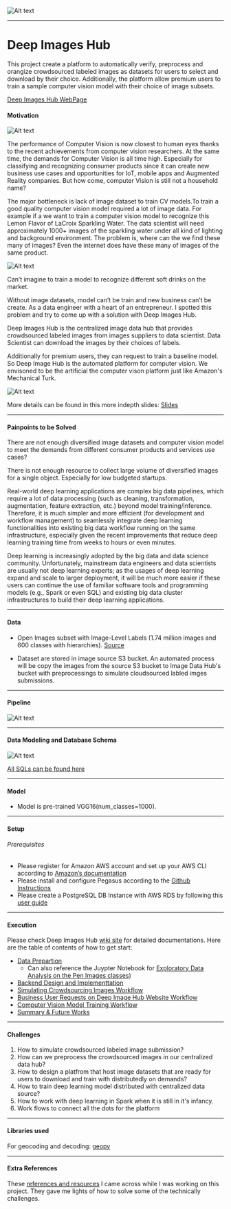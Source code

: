 
![Alt text](README_images/Deep_image_hub_logo_new.png?raw=true "Optional Title")


-----------------


# Deep Images Hub

This project create a platform to automatically verify, preprocess and orangize crowdsourced labeled images as datasets for users to select and download by their choice. Additionally, the platform allow premium users to train a sample computer vision model with their choice of image subsets. 


[Deep Images Hub WebPage](http://www.deepimagehub.space)




#### Motivation

![Alt text](README_images/Motivation_2.png?raw=true "Motivation")

The performance of Computer Vision is now closest to human eyes thanks to the recent achievements from computer vision researchers. At the same time, the demands for Computer Vision is all time high. Especially for classifying and recognizing consumer products since it can create new business use cases and opportunities for IoT, mobile apps and Augmented Reality companies. But how come, computer Vision is still not a household name? 

The major bottleneck is lack of image dataset to train CV models.To train a good quality computer vision model required a lot of image data. For example if a we want to train a computer vision model to recognize this Lemon Flavor of LaCroix Sparkling Water. The data scientist will need approximately 1000+ images of the sparkling water under all kind of lighting and background environment. The problem is, where can the we find these many of images? Even the internet does have these many of images of the same product.


![Alt text](README_images/problem_statement.png?raw=true "Problem Statement")


Can’t imagine to train a model to recognize different soft drinks on the market. 

Without image datasets, model can’t be train and new business can’t be create. As a data engineer with a heart of an entrepreneur. I spotted this problem and try to come up with a solution with Deep Images Hub. 

Deep Images Hub is the centralized image data hub that provides crowdsourced labeled images from images suppliers to data scientist. Data Scientist can download the images by their choices of labels. 

Additionally for premium users, they can request to train a baseline model. So Deep Image Hub is the automated platform for computer vision. We envisoned to be the artificial the computer vison platform just like Amazon's Mechanical Turk.

![Alt text](README_images/Simple%20Platform%20Blueprint.png?raw=true "Motivation")


More details can be found in this more indepth slides:
[Slides](https://docs.google.com/presentation/d/17XCa3oY8J-khs3DmT14Esi0rPLR4x-ynFPMEQ80cagw/edit#slide=id.g36132c4481_0_39)

<hr/>

#### Painpoints to be Solved

There are not enough diversified image datasets and computer vision model to meet the demands from different consumer products and services use cases?

There is not enough resource to collect large volume of diversified images for a single object. Especially for low budgeted startups.

Real-world deep learning applications are complex big data pipelines, which require a lot of data processing (such as cleaning, transformation, augmentation, feature extraction, etc.) beyond model training/inference. Therefore, it is much simpler and more efficient (for development and workflow management) to seamlessly integrate deep learning functionalities into existing big data workflow running on the same infrastructure, especially given the recent improvements that reduce deep learning training time from weeks to hours or even minutes.

Deep learning is increasingly adopted by the big data and data science community. Unfortunately, mainstream data engineers and data scientists are usually not deep learning experts; as the usages of deep learning expand and scale to larger deployment, it will be much more easier if these users can continue the use of familiar software tools and programming models (e.g., Spark or even SQL) and existing big data cluster infrastructures to build their deep learning applications.

<hr/>

#### Data

* Open Images subset with Image-Level Labels (1.74 million images and 600 classes with hierarchies). [Source](https://storage.googleapis.com/openimages/web/factsfigures.html)

* Dataset are stored in image source S3 bucket. An automated process will be copy the images from the source S3 bucket to Image Data Hub's bucket with preprocessings to simulate cloudsourced labled imges submissions. 

<hr/>

#### Pipeline

![Alt text](README_images/Pipeline.png?raw=true "For Future Distributed Ready Training Pipeline")


<hr/>

#### Data Modeling and Database Schema

![Alt text](README_images/Database%20Schema.png?raw=true "Databae Schema")

 [All SQLs can be found here](/src/sql)

<hr/>

#### Model

* Model is pre-trained VGG16(num_classes=1000).

<hr/>



#### Setup

###### Prerequisites 
 * Please register for Amazon AWS account and set up your AWS CLI according to [Amazon’s documentation](https://docs.aws.amazon.com/cli/latest/userguide/cli-chap-getting-started.html) 
 * Please install and configure Pegasus according to the [Github Instructions](https://github.com/InsightDataScience/pegasus)
 * Please create a PostgreSQL DB Instance with AWS RDS by following this [user guide](https://docs.aws.amazon.com/AmazonRDS/latest/UserGuide/CHAP_GettingStarted.CreatingConnecting.PostgreSQL.html)



<hr/>

#### Execution

Please check Deep Images Hub [wiki site](../../wiki) for detailed
documentations. Here are the table of contents of how to get start:

* [Data Prepartion](../../wiki/1.-Data-Preparation) 
  * Can also reference the Juypter Notebook for [Exploratory Data Analysis on the Pen Images classes](https://github.com/heng2j/Deep_Images_Hub/blob/master/src/noteBooks/Exploratory%20Data%20Analysis%20on%20Open%20Images%20Classes.ipynb))
* [Backend Design and Implementtation](../../wiki/2.-Design-and-Planing)
* [Simulating Crowdsourcing Images Workflow](../../wiki/3.-Image-Suppliers-Implementation)
* [Business User Requests on Deep Image Hub Website Workflow](../../wiki/4.-Business-Users-Requests-Implementation)
* [Computer Vision Model Training Workflow](../../wiki/5.-Premium-Business-Users-Requests-Implementation)
* [Summary & Future Works](../../wiki/6.-Results-and-Future-Works)



<hr/>

#### Challenges

1. How to simulate crowdsourced labeled image submission?
2. How can we preprocess the crowdsourced images in our centralized data hub?
3. How to design a platfrom that host image datasets that are ready for users to download and train with distributedly on demands?
4. How to train deep learning model distributed with centralized data source?
5. How to work with deep learning in Spark when it is still in it's infancy.
6. Work flows to connect all the dots for the platform


<hr/>

#### Libraries used
For geocoding and decoding:
[geopy](https://pypi.org/project/geopy/)



<hr/>

#### Extra References

These [references and resources](../../wiki/7.-References-&-Resources) I came across while I was working on this project. They gave me lights of how to solve some of the technically challenges.
